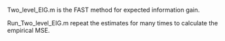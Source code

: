 Two_level_EIG.m is the FAST method for expected information gain.

Run_Two_level_EIG.m repeat the estimates for many times to calculate the empirical MSE.

